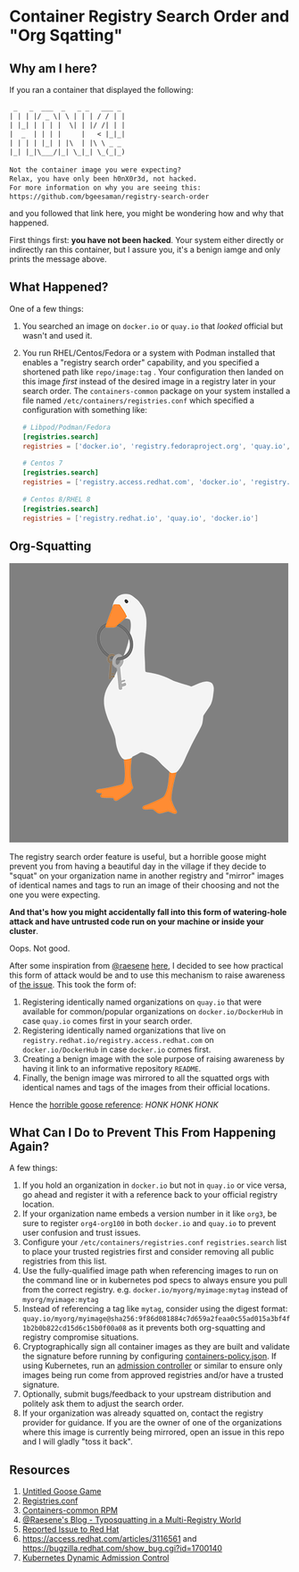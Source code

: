 # Container Registry Search Order and "Org Sqatting"

## Why am I here?

If you ran a container that displayed the following:

```console
 _   _  ___  _   _ _   ___ _
| | | |/ _ \| \ | | | / / | |
| |_| | | | |  \| | |/ /| | |
|  _  | | | |     |   < |_|_|
| | | | |_| | |\  | |\ \ _ _
|_| |_|\___/|_| \_|_| \_(_|_)

Not the container image you were expecting?
Relax, you have only been h0nX0r3d, not hacked.
For more information on why you are seeing this:
https://github.com/bgeesaman/registry-search-order
```

and you followed that link here, you might be wondering how and why that happened.

First things first: __you have not been hacked__.  Your system either directly or indirectly ran this container, but I assure you, it's a benign iamge and only prints the message above.

## What Happened?

One of a few things:

1. You searched an image on `docker.io` or `quay.io` that _looked_ official but wasn't and used it.

2. You run RHEL/Centos/Fedora or a system with Podman installed that enables a "registry search order" capability, and you specified a shortened path like `repo/image:tag` .  Your configuration then landed on this image _first_ instead of the desired image in a registry later in your search order.  The `containers-common` package on your system installed a file named `/etc/containers/registries.conf` which specified a configuration with something like:

   ```toml
   # Libpod/Podman/Fedora
   [registries.search]
   registries = ['docker.io', 'registry.fedoraproject.org', 'quay.io', 'registry.access.redhat.com', 'registry.centos.org']
   ```
   
   ```toml
   # Centos 7
   [registries.search]
   registries = ['registry.access.redhat.com', 'docker.io', 'registry.fedoraproject.org', 'quay.io', 'registry.centos.org']
   ```
   
   ```toml
   # Centos 8/RHEL 8
   [registries.search]
   registries = ['registry.redhat.io', 'quay.io', 'docker.io']
   ```


## Org-Squatting

![untitled goose game goose with knife in mouth](img/goose.png)

The registry search order feature is useful, but a horrible goose might prevent you from having a beautiful day in the village if they decide to "squat" on your organization name in another registry and "mirror" images of identical names and tags to run an image of their choosing and not the one you were expecting.

__And that's how you might accidentally fall into this form of watering-hole attack and have untrusted code run on your machine or inside your cluster__.

Oops.  Not good.

After some inspiration from [@raesene](https://twitter.com/raesene) [here](https://raesene.github.io/blog/2019/09/25/typosquatting-in-a-multi-registry-world/), I decided to see how practical this form of attack would be and to use this mechanism to raise awareness of [the issue](https://lists.podman.io/archives/list/security@lists.podman.io/thread/BX4PIHHVHGDDLYLX53WUBVLFM3YRVXKM/).  This took the form of:

1. Registering identically named organizations on `quay.io` that were available for common/popular organizations on `docker.io/DockerHub` in case `quay.io` comes first in your search order.
2. Registering identically named organizations that live on `registry.redhat.io/registry.access.redhat.com` on  `docker.io/DockerHub` in case `docker.io` comes first.
3. Creating a benign image with the sole purpose of raising awareness by having it link to an informative repository `README`.
4. Finally, the benign image was mirrored to all the squatted orgs with identical names and tags of the images from their official locations.

Hence the [horrible goose reference](https://goose.game/): _HONK HONK HONK_ 

## What Can I Do to Prevent This From Happening Again?

A few things:

1. If you hold an organization in `docker.io` but not in `quay.io` or vice versa, go ahead and register it with a reference back to your official registry location.
2. If your organization name embeds a version number in it like `org3`, be sure to register `org4-org100` in both `docker.io` and `quay.io` to prevent user confusion and trust issues.
3. Configure your `/etc/containers/registries.conf` `registries.search` list to place your trusted registries first and consider removing all public registries from this list.
4. Use the fully-qualified image path when referencing images to run on the command line or in kubernetes pod specs to always ensure you pull from the correct registry.  e.g. `docker.io/myorg/myimage:mytag` instead of `myorg/myimage:mytag` 
5. Instead of referencing a tag like `mytag`, consider using the digest format: `quay.io/myorg/myimage@sha256:9f86d081884c7d659a2feaa0c55ad015a3bf4f1b2b0b822cd15d6c15b0f00a08` as it prevents both org-squatting and registry compromise situations.
6. Cryptographically sign all container images as they are built and validate the signature before running by configuring [containers-policy.json](https://src.fedoraproject.org/rpms/skopeo/blob/master/f/containers-policy.json.5.md).  If using Kubernetes, run an [admission controller](https://kubernetes.io/docs/reference/access-authn-authz/extensible-admission-controllers/) or similar to ensure only images being run come from approved registries and/or have a trusted signature.
7. Optionally, submit bugs/feedback to your upstream distribution and politely ask them to adjust the search order.
8. If your organization was already squatted on, contact the registry provider for guidance.  If you are the owner of one of the organizations where this image is currently being mirrored, open an issue in this repo and I will gladly "toss it back".

## Resources

1. [Untitled Goose Game](https://goose.game/)
1. [Registries.conf](https://src.fedoraproject.org/rpms/skopeo/blob/master/f/registries.conf)
1. [Containers-common RPM](https://rpmfind.net/linux/rpm2html/search.php?query=containers-common)
1. [@Raesene's Blog - Typosquatting in a Multi-Registry World](https://raesene.github.io/blog/2019/09/25/typosquatting-in-a-multi-registry-world/)
1. [Reported Issue to Red Hat](https://lists.podman.io/archives/list/security@lists.podman.io/thread/BX4PIHHVHGDDLYLX53WUBVLFM3YRVXKM/)
1. https://access.redhat.com/articles/3116561 and https://bugzilla.redhat.com/show_bug.cgi?id=1700140
1. [Kubernetes Dynamic Admission Control](https://kubernetes.io/docs/reference/access-authn-authz/extensible-admission-controllers/)
